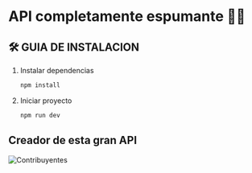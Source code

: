 # API completamente espumante 🍾🍾 
## 🛠️ GUIA DE INSTALACION

1. Instalar dependencias
    ``` bash
    npm install
    ```
2. Iniciar proyecto
   ```bash
   npm run dev 
   ```

## Creador de esta gran API


![Contribuyentes](https://contrib.rocks/image?repo=Marcos-Ortega/API---Trabajo-Final)
